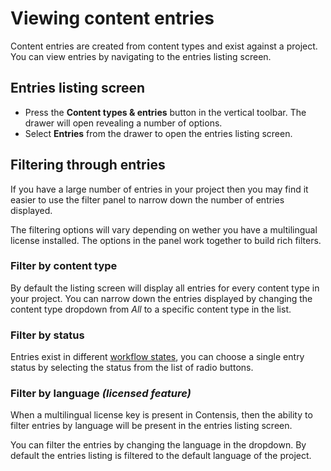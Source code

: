 # Viewing content entries
Content entries are created from content types and exist against a project. You can view  entries by navigating to the entries listing screen.

## Entries listing screen
- Press the **Content types & entries** button in the vertical toolbar. The drawer will open revealing a number of options.
- Select **Entries** from the drawer to open the entries listing screen.

## Filtering through entries
If you have a large number of entries in your project then you may find it easier to use the filter panel to narrow down the number of entries displayed.

The filtering options will vary depending on wether you have a multilingual license installed. The options in the panel work together to build rich filters.

### Filter by content type
By default the listing screen will display all entries for every content type in your project. You can narrow down the entries displayed by changing the content type dropdown from *All* to a specific content type in the list.

### Filter by status
Entries exist in different [workflow states](), you can choose a single entry status by selecting the status from the list of radio buttons.

### Filter by language *(licensed feature)*
When a multilingual license key is present in Contensis, then the ability to filter entries by language will be present in the entries listing screen. 

You can filter the entries by changing the language in the dropdown. By default the entries listing is filtered to the default language of the project.
